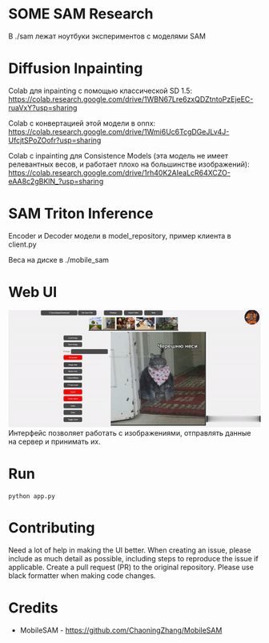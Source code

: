 # SOME SAM Research

В ./sam лежат ноутбуки экспериментов с моделями SAM

# Diffusion Inpainting

Colab для inpainting с помощью классической SD 1.5:
https://colab.research.google.com/drive/1WBN67Lre6zxQDZtntoPzEjeEC-ruaVxY?usp=sharing

Colab с конвертацией этой модели в onnx:
https://colab.research.google.com/drive/1Wmi6Uc6TcgDGeJLv4J-UfcjtSPoZOofr?usp=sharing

Colab с inpainting для Consistence Models (эта модель не имеет релевантных весов, и работает плохо на большинстве изображений):
https://colab.research.google.com/drive/1rh40K2AIeaLcR64XCZO-eAA8c2gBKlN_?usp=sharing

# SAM Triton Inference

Encoder и Decoder модели в model_repository, пример клиента в client.py

Веса на диске в ./mobile_sam

# Web UI 
![](https://github.com/Petilia/edit-anything-research/blob/master/images/cat.gif)
Интерфейс позволяет работать с изображениями, отправлять данные на сервер и принимать их.
# Run

```bash!
python app.py
```
# Contributing

Need a lot of help in making the UI better.
When creating an issue, please include as much detail as possible, including steps to reproduce the issue if applicable.
Create a pull request (PR) to the original repository. Please use black formatter when making code changes.

# Credits

- MobileSAM - https://github.com/ChaoningZhang/MobileSAM
